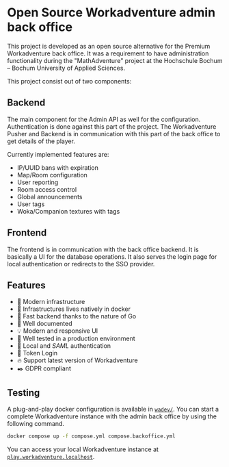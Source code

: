 # Open Source Workadventure admin back office

This project is developed as an open source alternative for the Premium Workadventure back office.
It was a requirement to have administration functionality during the "MathAdventure" project at the Hochschule Bochum – Bochum University of Applied Sciences.

This project consist out of two components:
## Backend
The main component for the Admin API as well for the configuration. Authentication is done against this part of the project.
The Workadventure Pusher and Backend is in communication with this part of the back office to get details of the player.

Currently implemented features are:
- IP/UUID bans with expiration
- Map/Room configuration
- User reporting
- Room access control
- Global announcements
- User tags
- Woka/Companion textures with tags

## Frontend
The frontend is in communication with the back office backend. It is basically a UI for the database operations.
It also serves the login page for local authentication or redirects to the SSO provider.

## Features
- 🌌 Modern infrastructure
- 🐳 Infrastructures lives natively in docker
- 🏃 Fast backend thanks to the nature of Go
- 📝 Well documented
- 💡 Modern and responsive UI
- 🔐 Well tested in a production environment
- 👤 Local and *SAML* authentication
- 🔑 Token Login
- 🔥 Support latest version of Workadventure
- ✒️ GDPR compliant

## Testing
A plug-and-play docker configuration is available in [`wadev/`](wadev/).
You can start a complete Workadventure instance with the admin back office by using the following command.

```bash
docker compose up -f compose.yml compose.backoffice.yml
```

You can access your local Workadventure instance at [`play.workadventure.localhost`](http://play.workadventure.localhost).